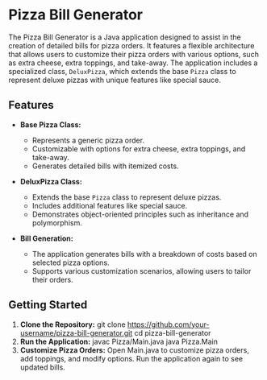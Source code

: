 # Pizza Bill Generator

The Pizza Bill Generator is a Java application designed to assist in the creation of detailed bills for pizza orders. It features a flexible architecture that allows users to customize their pizza orders with various options, such as extra cheese, extra toppings, and take-away. The application includes a specialized class, `DeluxPizza`, which extends the base `Pizza` class to represent deluxe pizzas with unique features like special sauce.

## Features

- **Base Pizza Class:**
  - Represents a generic pizza order.
  - Customizable with options for extra cheese, extra toppings, and take-away.
  - Generates detailed bills with itemized costs.

- **DeluxPizza Class:**
  - Extends the base `Pizza` class to represent deluxe pizzas.
  - Includes additional features like special sauce.
  - Demonstrates object-oriented principles such as inheritance and polymorphism.

- **Bill Generation:**
  - The application generates bills with a breakdown of costs based on selected pizza options.
  - Supports various customization scenarios, allowing users to tailor their orders.

## Getting Started
1. **Clone the Repository:**
   git clone https://github.com/your-username/pizza-bill-generator.git
   cd pizza-bill-generator  
2. **Run the Application:**
   javac Pizza/Main.java
   java Pizza.Main  
3. **Customize Pizza Orders:**
   Open Main.java to customize pizza orders, add toppings, and modify options.
   Run the application again to see updated bills.
